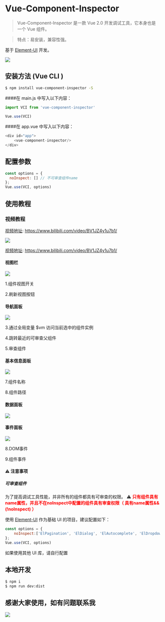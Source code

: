 # Vue-Component-Inspector

> Vue-Component-Inspector 是一款 Vue 2.0 开发调试工具，它本身也是一个 Vue 组件。

> 特点：易安装，兼容性强。


基于 [Element-UI](https://element.faas.ele.me/#/zh-CN/component/installation) 开发。

![](./assets/screenshot.jpg)


## 安装方法 (Vue CLI )

```bash
$ npm install vue-component-inspector -S
```


####在 main.js 中写入以下内容：
```js
import VCI from 'vue-component-inspector'
 
Vue.use(VCI)
```

####在 app.vue 中写入以下内容：
```js
<div id="app">
    <vue-component-inspector/>
</div>
```


## 配置参数
```js
const options = {
  noInspect: [] // 不可审查组件name
};
Vue.use(VCI, options)
```


## 使用教程

### 视频教程
[视频地址](https://www.bilibili.com/video/BV1JZ4y1u7b1/): https://www.bilibili.com/video/BV1JZ4y1u7b1/

![](./assets/video.jpg)


[视频地址](https://www.bilibili.com/video/BV1JZ4y1u7b1/): https://www.bilibili.com/video/BV1JZ4y1u7b1/

#### 视图栏
![](./assets/viewBar.jpg)

1.组件视图开关

2.刷新视图按钮


#### 导航面板
![](./assets/nav.jpg)

3.通过全局变量 $vm 访问当前选中的组件实例 

4.跳转最近的可审查父组件

5.审查组件



#### 基本信息面板
![](./assets/base.jpg)

7.组件名称

8.组件路径



#### 数据面板
![](./assets/data.jpg)


#### 事件面板
![](./assets/event.jpg)

8.DOM事件

9.组件事件



#### ⚠️ 注意事项


##### 可审查组件 

为了提高调试工具性能，并非所有的组件都具有可审查的权限。 ⚠️<font color=red> **只有组件具有name属性，并且不在noInspect中配置的组件具有审查权限（ 具有name属性&&(!noInspect) ）** </font>

使用 [Element-UI](https://element.faas.ele.me/#/zh-CN/component/installation) 作为基础 UI 的项目，建议配置如下：
```js
const options = {
    noInspect:['ElPagination', 'ElDialog', 'ElAutocomplete', 'ElDropdown', 'ElDropdownMenu', 'ElDropdownItem', 'ElMenu', 'ElSubmenu', 'ElMenuItem', 'ElMenuItemGroup', 'ElInput', 'ElInputNumber', 'ElRadio', 'ElRadioGroup', 'ElRadioButton', 'ElCheckbox', 'ElCheckboxButton', 'ElCheckboxGroup', 'ElSwitch', 'ElSelect', 'ElOption', 'ElOptionGroup', 'ElButtonGroup', 'ElTable', 'ElTableColumn', 'ElDatePicker', 'ElTimeSelect', 'ElTimePicker', 'ElPopover', 'ElTooltip', 'ElBreadcrumb', 'ElBreadcrumbItem', 'ElForm', 'ElFormItem', 'ElTabs', 'ElTabPane', 'ElTag', 'ElTree', 'ElAlert', 'ElSlider', 'ElIcon', 'ElRow', 'ElCol', 'ElUpload', 'ElProgress', 'ElSpinner', 'ElBadge', 'ElCard', 'ElRate', 'ElSteps', 'ElStep', 'ElCarousel', 'ElScrollbar', 'ElCarouselItem', 'ElCollapse', 'ElCollapseItem', 'ElCascader', 'ElColorPicker', 'ElTransfer', 'ElContainer', 'ElHeader', 'ElAside', 'ElMain', 'ElFooter', 'ElTimeline', 'ElTimelineItem', 'ElLink', 'ElDivider', 'ElImage', 'ElCalendar', 'ElBacktop', 'ElPageHeader', 'ElCascaderPanel', 'ElAvatar', 'ElDrawer', 'ElPopconfirm', 'ElCollapseTransition', 'ElTreeNode', undefined, 'SvgIcon', 'SidebarItem','ElTableBody','ElTableHeader','ElSelectDropdown']
};
Vue.use(VCI, options)
```

如果使用其他 UI 库，请自行配置


## 本地开发
```bash
$ npm i
$ npm run dev:dist
```


## 感谢大家使用，如有问题联系我

![](./assets/erweima.jpg)




